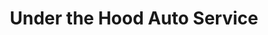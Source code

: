 ---
title: "Under the Hood Auto Service"
url: /hooksett/under-the-hood-auto-service/
shop: car repair
---